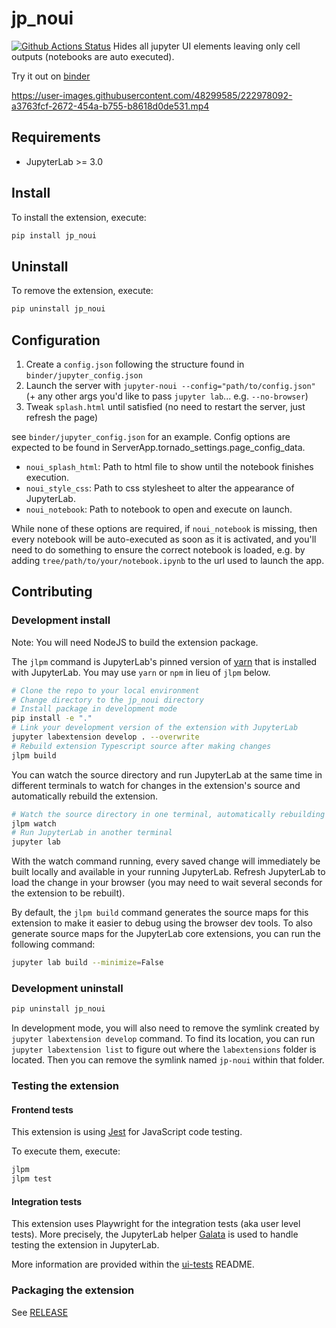 # jp_noui

[![Github Actions Status](https://github.com/JoelStansbury/jp_noui/workflows/Build/badge.svg)](https://github.com/JoelStansbury/jp_noui/actions/workflows/build.yml)
Hides all jupyter UI elements leaving only cell outputs (notebooks are auto executed).

Try it out on [binder](https://mybinder.org/v2/gh/JoelStansbury/jp_noui/HEAD)

https://user-images.githubusercontent.com/48299585/222978092-a3763fcf-2672-454a-b755-b8618d0de531.mp4

## Requirements

- JupyterLab >= 3.0

## Install

To install the extension, execute:

```bash
pip install jp_noui
```

## Uninstall

To remove the extension, execute:

```bash
pip uninstall jp_noui
```

## Configuration

1. Create a `config.json` following the structure found in `binder/jupyter_config.json`
2. Launch the server with `jupyter-noui --config="path/to/config.json"` (+ any other args you'd like to pass `jupyter lab`... e.g. `--no-browser`)
3. Tweak `splash.html` until satisfied (no need to restart the server, just refresh the page)

see `binder/jupyter_config.json` for an example. Config options are expected to be found in ServerApp.tornado_settings.page_config_data.

- `noui_splash_html`: Path to html file to show until the notebook finishes execution.
- `noui_style_css`: Path to css stylesheet to alter the appearance of JupyterLab.
- `noui_notebook`: Path to notebook to open and execute on launch.

While none of these options are required, if `noui_notebook` is missing, then every notebook will be auto-executed as soon as it is activated, and you'll need to do something to ensure the correct notebook is loaded, e.g. by adding `tree/path/to/your/notebook.ipynb` to the url used to launch the app.

## Contributing

### Development install

Note: You will need NodeJS to build the extension package.

The `jlpm` command is JupyterLab's pinned version of
[yarn](https://yarnpkg.com/) that is installed with JupyterLab. You may use
`yarn` or `npm` in lieu of `jlpm` below.

```bash
# Clone the repo to your local environment
# Change directory to the jp_noui directory
# Install package in development mode
pip install -e "."
# Link your development version of the extension with JupyterLab
jupyter labextension develop . --overwrite
# Rebuild extension Typescript source after making changes
jlpm build
```

You can watch the source directory and run JupyterLab at the same time in different terminals to watch for changes in the extension's source and automatically rebuild the extension.

```bash
# Watch the source directory in one terminal, automatically rebuilding when needed
jlpm watch
# Run JupyterLab in another terminal
jupyter lab
```

With the watch command running, every saved change will immediately be built locally and available in your running JupyterLab. Refresh JupyterLab to load the change in your browser (you may need to wait several seconds for the extension to be rebuilt).

By default, the `jlpm build` command generates the source maps for this extension to make it easier to debug using the browser dev tools. To also generate source maps for the JupyterLab core extensions, you can run the following command:

```bash
jupyter lab build --minimize=False
```

### Development uninstall

```bash
pip uninstall jp_noui
```

In development mode, you will also need to remove the symlink created by `jupyter labextension develop`
command. To find its location, you can run `jupyter labextension list` to figure out where the `labextensions`
folder is located. Then you can remove the symlink named `jp-noui` within that folder.

### Testing the extension

#### Frontend tests

This extension is using [Jest](https://jestjs.io/) for JavaScript code testing.

To execute them, execute:

```sh
jlpm
jlpm test
```

#### Integration tests

This extension uses Playwright for the integration tests (aka user level tests).
More precisely, the JupyterLab helper [Galata](https://github.com/jupyterlab/jupyterlab/tree/master/galata) is used to handle testing the extension in JupyterLab.

More information are provided within the [ui-tests](./ui-tests/README.md) README.

### Packaging the extension

See [RELEASE](RELEASE.md)
